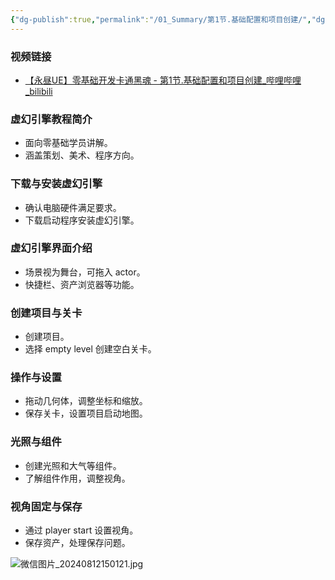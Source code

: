 ```yaml
---
{"dg-publish":true,"permalink":"/01_Summary/第1节.基础配置和项目创建/","dgPassFrontmatter":true}
---
```


### 视频链接
+ [【永昼UE】零基础开发卡通黑魂 - 第1节.基础配置和项目创建\_哔哩哔哩\_bilibili](https://www.bilibili.com/video/BV1ZC4y1Q7gY?spm_id_from=333.788.videopod.sections&vd_source=70f80c054181a6c4f20c356c0445f7a1)
### 虚幻引擎教程简介
+ 面向零基础学员讲解。
+ 涵盖策划、美术、程序方向。
### 下载与安装虚幻引擎
+ 确认电脑硬件满足要求。
+ 下载启动程序安装虚幻引擎。
### 虚幻引擎界面介绍
+ 场景视为舞台，可拖入 actor。
+ 快捷栏、资产浏览器等功能。
### 创建项目与关卡
+ 创建项目。
+ 选择 empty level 创建空白关卡。
### 操作与设置
+ 拖动几何体，调整坐标和缩放。
+ 保存关卡，设置项目启动地图。
### 光照与组件
+ 创建光照和大气等组件。
+ 了解组件作用，调整视角。
### 视角固定与保存
+ 通过 player start 设置视角。
+ 保存资产，处理保存问题。



![微信图片_20240812150121.jpg](https://s1.vika.cn/space/2025/02/27/2615d0ca91ef4f8db67e83055356511b)
